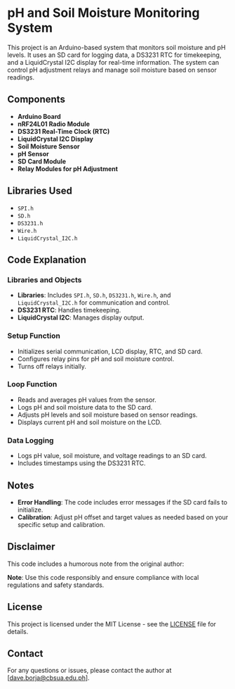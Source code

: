 # pH and Soil Moisture Monitoring System

This project is an Arduino-based system that monitors soil moisture and pH levels. It uses an SD card for logging data, a DS3231 RTC for timekeeping, and a LiquidCrystal I2C display for real-time information. The system can control pH adjustment relays and manage soil moisture based on sensor readings.

## Components

- **Arduino Board**
- **nRF24L01 Radio Module**
- **DS3231 Real-Time Clock (RTC)**
- **LiquidCrystal I2C Display**
- **Soil Moisture Sensor**
- **pH Sensor**
- **SD Card Module**
- **Relay Modules for pH Adjustment**

## Libraries Used

- `SPI.h`
- `SD.h`
- `DS3231.h`
- `Wire.h`
- `LiquidCrystal_I2C.h`

## Code Explanation

### Libraries and Objects

- **Libraries**: Includes `SPI.h`, `SD.h`, `DS3231.h`, `Wire.h`, and `LiquidCrystal_I2C.h` for communication and control.
- **DS3231 RTC**: Handles timekeeping.
- **LiquidCrystal I2C**: Manages display output.

### Setup Function

- Initializes serial communication, LCD display, RTC, and SD card.
- Configures relay pins for pH and soil moisture control.
- Turns off relays initially.

### Loop Function

- Reads and averages pH values from the sensor.
- Logs pH and soil moisture data to the SD card.
- Adjusts pH levels and soil moisture based on sensor readings.
- Displays current pH and soil moisture on the LCD.

### Data Logging

- Logs pH value, soil moisture, and voltage readings to an SD card.
- Includes timestamps using the DS3231 RTC.

## Notes

- **Error Handling**: The code includes error messages if the SD card fails to initialize.
- **Calibration**: Adjust pH offset and target values as needed based on your specific setup and calibration.

## Disclaimer

This code includes a humorous note from the original author:


**Note**: Use this code responsibly and ensure compliance with local regulations and safety standards.

## License

This project is licensed under the MIT License - see the [LICENSE](LICENSE) file for details.

## Contact

For any questions or issues, please contact the author at [dave.borja@cbsua.edu.ph].



